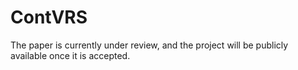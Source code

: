 # ContVRS

The paper is currently under review, and the project will be publicly available once it is accepted.
